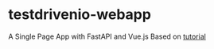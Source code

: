 # testdrivenio-webapp

A Single Page App with FastAPI and Vue.js
Based on [tutorial](https://testdriven.io/blog/developing-a-single-page-app-with-fastapi-and-vuejs/)

